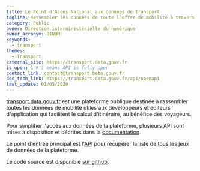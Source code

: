 ```yaml
---
title: Le Point d’Accès National aux données de transport
tagline: Rassembler les données de toute l’offre de mobilité à travers la France
category: Public
owner: Direction interministérielle du numérique
owner_acronym: DINUM
keywords:
  - transport
themes:
  - Transport
external_site: https://transport.data.gouv.fr
is_open: 1 # 1 means API is fully open
contact_link: contact@transport.beta.gouv.fr
doc_tech_link: https://transport.data.gouv.fr/api/openapi
last_update: 01/05/2020
---
```


[transport.data.gouv.fr](https://transport.data.gouv.fr) est une plateforme publique destinée à rassembler toutes les données de mobilité utiles aux développeurs et éditeurs d'application qui facilitent le calcul d'itinéraire, au bénéfice des voyageurs.

Pour simplifier l'accès aux données de la plateforme, plusieurs API sont mises à disposition et décrites dans la [documentation](https://transport.data.gouv.fr/swaggerui).

Le point d'entrée principal est l'[API](https://transport.data.gouv.fr/api/datasets) pour récupérer la liste de tous les jeux de données de la plateforme.

Le code source est disponible [sur github](https://github.com/etalab/transport-site).
